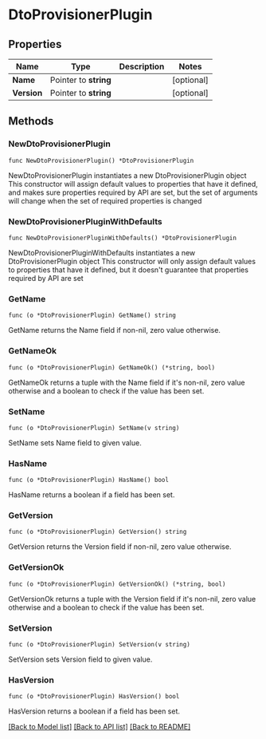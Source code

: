 # DtoProvisionerPlugin

## Properties

Name | Type | Description | Notes
------------ | ------------- | ------------- | -------------
**Name** | Pointer to **string** |  | [optional] 
**Version** | Pointer to **string** |  | [optional] 

## Methods

### NewDtoProvisionerPlugin

`func NewDtoProvisionerPlugin() *DtoProvisionerPlugin`

NewDtoProvisionerPlugin instantiates a new DtoProvisionerPlugin object
This constructor will assign default values to properties that have it defined,
and makes sure properties required by API are set, but the set of arguments
will change when the set of required properties is changed

### NewDtoProvisionerPluginWithDefaults

`func NewDtoProvisionerPluginWithDefaults() *DtoProvisionerPlugin`

NewDtoProvisionerPluginWithDefaults instantiates a new DtoProvisionerPlugin object
This constructor will only assign default values to properties that have it defined,
but it doesn't guarantee that properties required by API are set

### GetName

`func (o *DtoProvisionerPlugin) GetName() string`

GetName returns the Name field if non-nil, zero value otherwise.

### GetNameOk

`func (o *DtoProvisionerPlugin) GetNameOk() (*string, bool)`

GetNameOk returns a tuple with the Name field if it's non-nil, zero value otherwise
and a boolean to check if the value has been set.

### SetName

`func (o *DtoProvisionerPlugin) SetName(v string)`

SetName sets Name field to given value.

### HasName

`func (o *DtoProvisionerPlugin) HasName() bool`

HasName returns a boolean if a field has been set.

### GetVersion

`func (o *DtoProvisionerPlugin) GetVersion() string`

GetVersion returns the Version field if non-nil, zero value otherwise.

### GetVersionOk

`func (o *DtoProvisionerPlugin) GetVersionOk() (*string, bool)`

GetVersionOk returns a tuple with the Version field if it's non-nil, zero value otherwise
and a boolean to check if the value has been set.

### SetVersion

`func (o *DtoProvisionerPlugin) SetVersion(v string)`

SetVersion sets Version field to given value.

### HasVersion

`func (o *DtoProvisionerPlugin) HasVersion() bool`

HasVersion returns a boolean if a field has been set.


[[Back to Model list]](../README.md#documentation-for-models) [[Back to API list]](../README.md#documentation-for-api-endpoints) [[Back to README]](../README.md)


